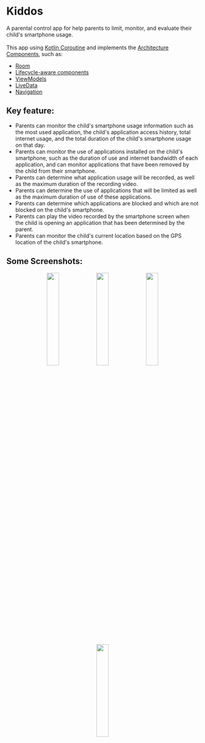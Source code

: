 # Kiddos
A parental control app for help parents to limit, monitor, and evaluate their child's smartphone usage.</br></br>
This app using [Kotlin Coroutine](https://developer.android.com/kotlin/coroutines/) and implements the [Architecture Components](https://developer.android.com/arch), such as:

- [Room](https://developer.android.com/topic/libraries/architecture/room)
- [Lifecycle-aware components](https://developer.android.com/topic/libraries/architecture/lifecycle)
- [ViewModels](https://developer.android.com/topic/libraries/architecture/viewmodel)
- [LiveData](https://developer.android.com/topic/libraries/architecture/livedata)
- [Navigation](https://developer.android.com/topic/libraries/architecture/navigation/)

## Key feature:
- Parents can monitor the child's smartphone usage information such as the most used application, the child's application access history, total internet usage, and the total duration of the child's smartphone usage on that day.
- Parents can monitor the use of applications installed on the child's smartphone, such as the duration of use and internet bandwidth of each application, and can monitor applications that have been removed by the child from their smartphone.
- Parents can determine what application usage will be recorded, as well as the maximum duration of the recording video.
- Parents can determine the use of applications that will be limited as well as the maximum duration of use of these applications.
- Parents can determine which applications are blocked and which are not blocked on the child's smartphone.
- Parents can play the video recorded by the smartphone screen when the child is opening an application that has been determined by the parent.
- Parents can monitor the child's current location based on the GPS location of the child's smartphone.

## Some Screenshots:
<p align="center" width="100%">
  <img width="25%" src="https://github.com/elravihardi/Kiddos_App/blob/master/screenshots/Login%20Screen.png?raw=true">
  <img width="25%" src="https://github.com/elravihardi/Kiddos_App/blob/master/screenshots/Signup%20Screen.png?raw=true">
  <img width="25%" src="https://github.com/elravihardi/Kiddos_App/blob/master/screenshots/Parent%20Home%20Screen.png?raw=true">
  <img width="25%" src="https://github.com/elravihardi/Kiddos_App/blob/master/screenshots/Parent%20Setting%20Screen.png?raw=true">
</p></br>
